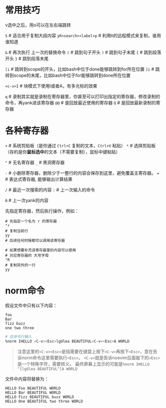 # 常用技巧

v选中之后，用o可以在左右端跳转

`S` # 适合用于复制大段内容
`yR<search><label>p` # 利用`R`的远程模式来复制，谁用谁知道

`&` # 再次执行 上一次的替换命令
`(` # 跳到句子开头
`)` # 跳到句子末尾
`{` # 跳到段落开头
`}` # 跳到段落末尾

`[i` # 跳转到scope的开头，比如bash中位于done能够跳转到for所在位置
`]i` # 跳转到scope的末尾，比如bash中位于for能够跳转到done所在位置

`<c-v>I` # 块模式下使用I或者A，有多光标的效果

`q` # 录制其实就是录制在寄存器里，你甚至可以打印出指定的寄存器，修改录制的命令，再yank进该寄存器
`@@` # 是回放最近使用的寄存器
`Q` # 是回放最新录制的寄存器

# 各种寄存器

`+` # 系统剪贴板（是你通过 `Ctrl+C` 复制的文本，`Ctrl+V` 粘贴）
`*` # 选择剪贴板（存的是你**鼠标选中**的文本（不需要复制），鼠标中键粘贴）

`"` # 无名寄存器
`_` # 黑洞寄存器

`-` # 小删除寄存器，删除少于一整行的内容会保存到这里，避免覆盖主寄存器。
`=` # 表达式寄存器, 能够输出计算结果

`/` # 最近一次搜索的内容
`:` # 上一次输入的命令

`0` # 上一次yank的内容

先指定寄存器，然后执行操作，例如：

```text
# 先指定一个名为 r 的寄存器
"r
# 复制当前行
yy
# 后续任何时候都可以调用该寄存器

# 如果想要补充该寄存器里的内容可以使用
# 对应寄存器的 大写字母
"R
# 复制另外的一行
yy
```

# norm命令

假设文件中只有以下内容：

```text
foo
Bar
fizz buzz
one two three
```

```bash
# 在命令行输入
%norm IHELLO <C-v><Esc>lgUlea BEAUTIFUL<C-v><Esc>A WORLD
```

> 注意这里的`<C-v><Esc>`是指需要在键盘上按下`<C-v>`再按下`<Esc>`，意在告诉norm命令这里需要执行`<Esc>`。
> `<C-v>`就是告诉noevim后面敲下的`<Esc>`是一个特殊字符，需要转义。
> 最终屏幕上显示的可能是`%norm IHELLO ^[lgUlea BEAUTIFUL^[A WORLD`

文件中内容将替换为：

```text
HELLO Foo BEAUTIFUL WORLD
HELLO Bar BEAUTIFUL WORLD
HELLO Fizz BEAUTIFUL buzz WORLD
HELLO One BEAUTIFUL two three WORLD
```

